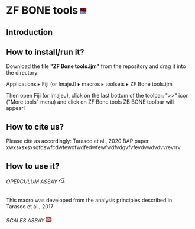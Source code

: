 # ZF BONE tools ![](icons/ZF_BONE_tools_logo.jpg)

## Introduction

## How to install/run it?
Download the file **"ZF Bone tools.ijm"** from the repository and drag it into the directory: 
⁨

Applications ▸ Fiji (or ImajeJ)⁩ ▸ ⁨macros⁩ ▸ toolsets ▸ ZF Bone tools.ijm

Then open Fiji (or ImajeJ), click on the last bottom of the toolbar: ">>" icon ("More tools" menu) and click on ZF Bone tools
ZB BONE toolbar will appear!

## How to cite us?
Please cite as accordingly: Tarasco et al., 2020 BAP paper xwxsxsxsxsqfdswfcdwfewdfwdfedwfewfwdfvdgvfvfevdvwdvdvvrevrrv

## How to use it?


###### OPERCULUM ASSAY ![](icons/Operculum_assay_logo.jpg) 


This macro was developed from the analysis principles described in Tarasco et al., 2017




###### SCALES ASSAY ![](icons/Scales_assay_logo.jpg)













 
